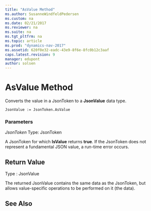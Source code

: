 ```yaml
---
title: "AsValue Method"
ms.author: SusanneWindfeldPedersen
ms.custom: na
ms.date: 02/21/2017
ms.reviewer: na
ms.suite: na
ms.tgt_pltfrm: na
ms.topic: article
ms.prod: "dynamics-nav-2017"
ms.assetid: 620f0e32-eadc-43e9-8f6e-8fc0b12c3aaf
caps.latest.revision: 9
manager: edupont
author: solsen
---
```


# AsValue Method

Converts the value in a JsonToken to a **JsonValue** data type.

```
JsonValue := JsonToken.AsValue
```

### Parameters
*JsonToken*
Type: JsonToken

A JsonToken for which **IsValue** returns **true**. If the JsonToken does not represent a fundamental JSON value, a run-time error occurs.

## Return Value
Type : JsonValue

The returned JsonValue contains the same data as the JsonToken, but allows value-specific operations to be performed on it (the data).

## See Also
